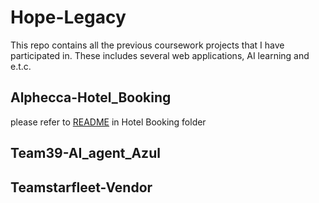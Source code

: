 # Hope-Legacy
This repo contains all the previous coursework projects that I have participated in. These includes several web applications, AI learning and e.t.c.

## Alphecca-Hotel_Booking
please refer to [README](alphecca-Hotel_Booking/README.md) in Hotel Booking folder
## Team39-AI_agent_Azul

## Teamstarfleet-Vendor
